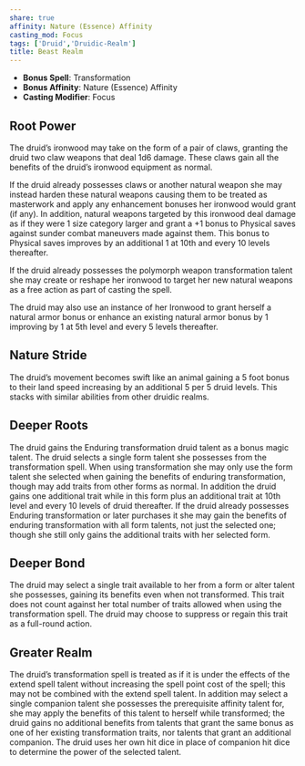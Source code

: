 ```yaml
---
share: true
affinity: Nature (Essence) Affinity
casting_mod: Focus
tags: ['Druid','Druidic-Realm']
title: Beast Realm
---
```

- **Bonus Spell**: Transformation 
- **Bonus Affinity**: Nature (Essence) Affinity
- **Casting Modifier**: Focus

## Root Power
The druid’s ironwood may take on the form of a pair of claws, granting the druid two claw weapons that deal 1d6 damage. These claws gain all the benefits of the druid’s ironwood equipment as normal.

If the druid already possesses claws or another natural weapon she may instead harden these natural weapons causing them to be treated as masterwork and apply any enhancement bonuses her ironwood would grant (if any). In addition, natural weapons targeted by this ironwood deal damage as if they were 1 size category larger and grant a +1 bonus to Physical saves against sunder combat maneuvers made against them. This bonus to Physical saves improves by an additional 1 at 10th and every 10 levels thereafter.

If the druid already possesses the polymorph weapon transformation talent she may create or reshape her ironwood to target her new natural weapons as a free action as part of casting the spell.

The druid may also use an instance of her Ironwood to grant herself a natural armor bonus or enhance an existing natural armor bonus by 1 improving by 1 at 5th level and every 5 levels thereafter.
## Nature Stride
The druid’s movement becomes swift like an animal gaining a 5 foot bonus to their land speed increasing by an additional 5 per 5 druid levels. This stacks with similar abilities from other druidic realms.
## Deeper Roots
The druid gains the Enduring transformation druid talent as a bonus magic talent. The druid selects a single form talent she possesses from the transformation spell. When using transformation she may only use the form talent she selected when gaining the benefits of enduring transformation, though may add traits from other forms as normal. In addition the druid gains one additional trait while in this form plus an additional trait at 10th level and every 10 levels of druid thereafter. If the druid already possesses Enduring transformation or later purchases it she may gain the benefits of enduring transformation with all form talents, not just the selected one; though she still only gains the additional traits with her selected form.
## Deeper Bond
The druid may select a single trait available to her from a form or alter talent she possesses, gaining its benefits even when not transformed. This trait does not count against her total number of traits allowed when using the transformation spell. The druid may choose to suppress or regain this trait as a full-round action.
## Greater Realm
The druid’s transformation spell is treated as if it is under the effects of the extend spell talent without increasing the spell point cost of the spell; this may not be combined with the extend spell talent. In addition may select a single companion talent she possesses the prerequisite affinity talent for, she may apply the benefits of this talent to herself while transformed; the druid gains no additional benefits from talents that grant the same bonus as one of her existing transformation traits, nor talents that grant an additional companion. The druid uses her own hit dice in place of companion hit dice to determine the power of the selected talent.